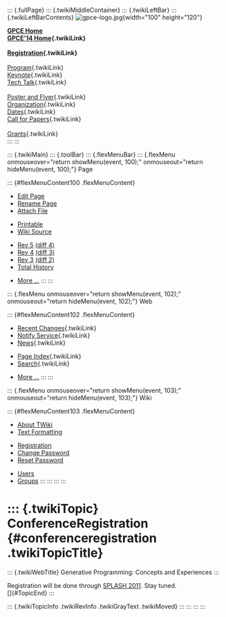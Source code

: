 ::: {.fullPage}
::: {.twikiMiddleContainer}
::: {.twikiLeftBar}
::: {.twikiLeftBarContents}
![gpce-logo.jpg](../pub/GPCE14/WebLeftBar/gpce-logo.jpg){width="100"
height="120"}

**[GPCE Home](http://program-transformation.org/Gpce)**\
**[GPCE\'14 Home](WebHome){.twikiLink}**\
\
**[Registration](GpceRegistration){.twikiLink}**\
\
[Program](ConferenceProgram){.twikiLink}\
[Keynote](KeynoteSpeakers){.twikiLink}\
[Tech Talk](TechTalk){.twikiLink}\
\
[Poster and Flyer](Poster){.twikiLink}\
[Organization](ConferenceOrganization){.twikiLink}\
[Dates](ImportantDates){.twikiLink}\
[Call for Papers](CallForPapers){.twikiLink}\
\
[Grants](Grants){.twikiLink}\
:::
:::

::: {.twikiMain}
::: {.toolBar}
::: {.flexMenuBar}
::: {.flexMenu onmouseover="return showMenu(event, 100);" onmouseout="return hideMenu(event, 100);"}
Page

::: {#flexMenuContent100 .flexMenuContent}
-   [Edit
    Page](http://www.program-transformation.org/edit/GPCE14/ConferenceRegistration?t=1536828861)
-   [Rename
    Page](http://www.program-transformation.org/rename/GPCE14/ConferenceRegistration)
-   [Attach
    File](http://www.program-transformation.org/attach/GPCE14/ConferenceRegistration)

<!-- -->

-   [Printable](http://www.program-transformation.org/view/GPCE14/ConferenceRegistration?skin=print.pattern)
-   [Wiki
    Source](http://www.program-transformation.org/view/GPCE14/ConferenceRegistration?skin=text&raw=on&contenttype=text/plain)

<!-- -->

-   [Rev
    5](http://www.program-transformation.org/view/GPCE14/ConferenceRegistration?rev=1.5)
    [(diff 4)](http://www.program-transformation.org/rdiff/GPCE14/ConferenceRegistration?rev1=1.5&rev2=1.4)
-   [Rev
    4](http://www.program-transformation.org/view/GPCE14/ConferenceRegistration?rev=1.4)
    [(diff 3)](http://www.program-transformation.org/rdiff/GPCE14/ConferenceRegistration?rev1=1.4&rev2=1.3)
-   [Rev
    3](http://www.program-transformation.org/view/GPCE14/ConferenceRegistration?rev=1.3)
    [(diff 2)](http://www.program-transformation.org/rdiff/GPCE14/ConferenceRegistration?rev1=1.3&rev2=1.2)
-   [Total
    History](http://www.program-transformation.org/rdiff/GPCE14/ConferenceRegistration)

<!-- -->

-   [More
    \...](http://www.program-transformation.org/oops/GPCE14/ConferenceRegistration?template=oopsmore&param1=1.5&param2=1.5)
:::
:::

::: {.flexMenu onmouseover="return showMenu(event, 102);" onmouseout="return hideMenu(event, 102);"}
Web

::: {#flexMenuContent102 .flexMenuContent}
-   [Recent Changes](WebChanges){.twikiLink}
-   [Notify Service](WebNotify){.twikiLink}
-   [News](WebNews){.twikiLink}

<!-- -->

-   [Page Index](WebIndex){.twikiLink}
-   [Search](WebSearch){.twikiLink}

<!-- -->

-   [More
    \...](http://www.program-transformation.org/oops/GPCE14/ConferenceRegistration?template=oopsmore&param1=1.5&param2=1.5)
:::
:::

::: {.flexMenu onmouseover="return showMenu(event, 103);" onmouseout="return hideMenu(event, 103);"}
Wiki

::: {#flexMenuContent103 .flexMenuContent}
-   [About
    TWiki](http://www.program-transformation.org/view/TWiki/WebHome)
-   [Text
    Formatting](http://www.program-transformation.org/view/TWiki/TextFormattingRules)

<!-- -->

-   [Registration](http://www.program-transformation.org/view/TWiki/TWikiRegistration)
-   [Change
    Password](http://www.program-transformation.org/view/TWiki/ChangePassword)
-   [Reset
    Password](http://www.program-transformation.org/view/TWiki/ResetPassword)

<!-- -->

-   [Users](http://www.program-transformation.org/view/Main/TWikiUsers)
-   [Groups](http://www.program-transformation.org/view/Main/TWikiGroups)
:::
:::
:::
:::

::: {.twikiTopic}
ConferenceRegistration {#conferenceregistration .twikiTopicTitle}
======================

::: {.twikiWebTitle}
Generative Programming: Concepts and Experiences
:::

Registration will be done through [SPLASH
2011](http://splashcon.org/2011/). Stay tuned.\
[]{#TopicEnd}
:::

::: {.twikiTopicInfo .twikiRevInfo .twikiGrayText .twikiMoved}
:::
:::
:::
:::

